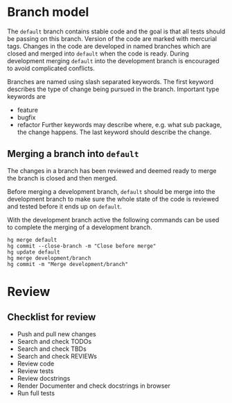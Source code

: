 # Branch model

The `default` branch contains stable code and the goal is that all tests should be passing on this branch. Version of the code are marked with mercurial tags. Changes in the code are developed in named branches which are closed and merged into `default` when the code is ready. During development merging `default` into the development branch is encouraged to avoid complicated conflicts.

Branches are named using slash separated keywords. The first keyword describes the type of change being pursued in the branch. Important type keywords are
 * feature
 * bugfix
 * refactor
Further keywords may describe where, e.g. what sub package, the change happens. The last keyword should describe the change.

## Merging a branch into `default`
The changes in a branch has been reviewed and deemed ready to merge the branch is closed and then merged.

Before merging a development branch, `default` should be merge into the development branch to make sure the whole state of the code is reviewed and tested before it ends up on `default`.

With the development branch active the following commands can be used to complete the merging of a development branch.
```shell
hg merge default
hg commit --close-branch -m "Close before merge"
hg update default
hg merge development/branch
hg commit -m "Merge development/branch"
```

# Review

## Checklist for review
* Push and pull new changes
* Search and check TODOs
* Search and check TBDs
* Search and check REVIEWs
* Review code
* Review tests
* Review docstrings
* Render Documenter and check docstrings in browser
* Run full tests
